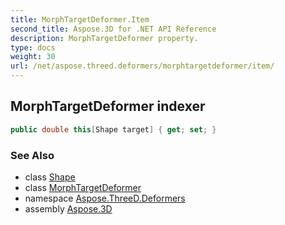 ```yaml
---
title: MorphTargetDeformer.Item
second_title: Aspose.3D for .NET API Reference
description: MorphTargetDeformer property. 
type: docs
weight: 30
url: /net/aspose.threed.deformers/morphtargetdeformer/item/
---
```

## MorphTargetDeformer indexer

```csharp
public double this[Shape target] { get; set; }
```

### See Also

* class [Shape](../../../aspose.threed.entities/shape/)
* class [MorphTargetDeformer](../)
* namespace [Aspose.ThreeD.Deformers](../../../aspose.threed.deformers/)
* assembly [Aspose.3D](../../../)


